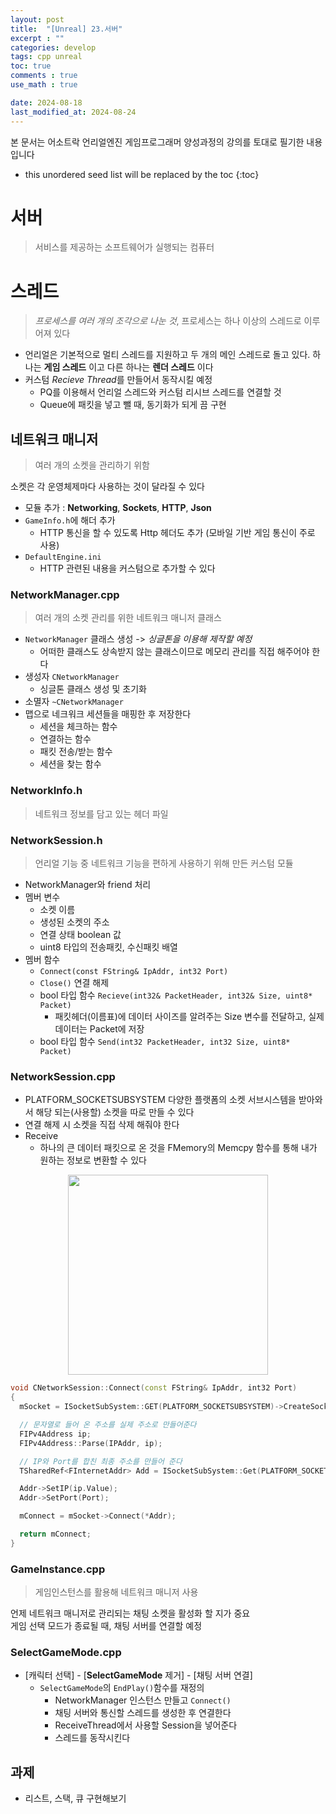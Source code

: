 ```yaml
---
layout: post
title:  "[Unreal] 23.서버"
excerpt : ""
categories: develop
tags: cpp unreal
toc: true
comments : true
use_math : true

date: 2024-08-18
last_modified_at: 2024-08-24
---
```

> <span style="font-size: 80%">
본 문서는 어소트락 언리얼엔진 게임프로그래머 양성과정의 강의를 토대로 필기한 내용입니다 </span>

<!--more-->

* this unordered seed list will be replaced by the toc
{:toc}

<!-- <p align = "center">
  <img src ="https://github.com/user-attachments/assets/3b3d3969-f050-4a56-afde-3a731370edfb" width = 520>
</p> -->

# 서버
> 서비스를 제공하는 소프트웨어가 실행되는 컴퓨터


# 스레드
> *프로세스를 여러 개의 조각으로 나눈 것*, 프로세스는 하나 이상의 스레드로 이루어져 있다

- 언리얼은 기본적으로 멀티 스레드를 지원하고 두 개의 메인 스레드로 돌고 있다. 하나는 **게임 스레드** 이고 다른 하나는 **렌더 스레드** 이다
- 커스텀 *Recieve Thread*를 만들어서 동작시킬 예정
  - PQ를 이용해서 언리얼 스레드와 커스텀 리시브 스레드를 연결할 것
  - Queue에 패킷을 넣고 뺄 때, 동기화가 되게 끔 구현

## 네트워크 매니저  
> 여러 개의 소켓을 관리하기 위함

소켓은 각 운영체제마다 사용하는 것이 달라질 수 있다

- 모듈 추가 : **Networking**, **Sockets**, **HTTP**, **Json**
- `GameInfo.h`에 해더 추가
  - HTTP 통신을 할 수 있도록 Http 헤더도 추가 (모바일 기반 게임 통신이 주로 사용)
- `DefaultEngine.ini`
  - HTTP 관련된 내용을 커스텀으로 추가할 수 있다

### NetworkManager.cpp
> 여러 개의 소켓 관리를 위한 네트워크 매니저 클래스

- `NetworkManager` 클래스 생성 -> *싱글톤을 이용해 제작할 예정*
  - 어떠한 클래스도 상속받지 않는 클래스이므로 메모리 관리를 직접 해주어야 한다
- 생성자 `CNetworkManager`
  - 싱글톤 클래스 생성 및 초기화
- 소멸자 `~CNetworkManager`
- 맵으로 네크워크 세션들을 매핑한 후 저장한다
  - 세션을 체크하는 함수
  - 연결하는 함수
  - 패킷 전송/받는 함수
  - 세션을 찾는 함수

### NetworkInfo.h
> 네트워크 정보를 담고 있는 헤더 파일

### NetworkSession.h
> 언리얼 기능 중 네트워크 기능을 편하게 사용하기 위해 만든 커스텀 모듈

- NetworkManager와 friend 처리
- 멤버 변수
  - 소켓 이름
  - 생성된 소켓의 주소
  - 연결 상태 boolean 값
  - uint8 타입의 전송패킷, 수신패킷 배열
- 멤버 함수
  - `Connect(const FString& IpAddr, int32 Port)`
  - `Close()` 연결 해제
  - bool 타입 함수 `Recieve(int32& PacketHeader, int32& Size, uint8* Packet)`
    - 패킷헤더(이름표)에 데이터 사이즈를 알려주는 Size 변수를 전달하고, 실제 데이터는 Packet에 저장
  - bool 타입 함수 `Send(int32 PacketHeader, int32 Size, uint8* Packet)`

  
### NetworkSession.cpp

- PLATFORM_SOCKETSUBSYSTEM 다양한 플랫폼의 소켓 서브시스템을 받아와서 해당 되는(사용할) 소켓을 따로 만들 수 있다
- 연결 해제 시 소켓을 직접 삭제 해줘야 한다
- Receive
  - 하나의 큰 데이터 패킷으로 온 것을 FMemory의 Memcpy 함수를 통해 내가 원하는 정보로 변환할 수 있다 

<p align = "center">
  <img src ="https://github.com/user-attachments/assets/e9bedbee-0f07-42b4-b024-b990d6819fbc" width = 320>
</p>

```cpp
void CNetworkSession::Connect(const FString& IpAddr, int32 Port)
{
  mSocket = ISocketSubSystem::GET(PLATFORM_SOCKETSUBSYSTEM)->CreateSocket(NAME_Stream, TEXT("Default"), false);

  // 문자열로 들어 온 주소를 실제 주소로 만들어준다
  FIPv4Address ip;
  FIPv4Address::Parse(IPAddr, ip);

  // IP와 Port를 합친 최종 주소를 만들어 준다
  TSharedRef<FInternetAddr> Add = ISocketSubSystem::Get(PLATFORM_SOCKETSUBSYSTEM)->CreateInternetAddr();

  Addr->SetIP(ip.Value);
  Addr->SetPort(Port);

  mConnect = mSocket->Connect(*Addr);

  return mConnect;
}
```
 
### GameInstance.cpp
> 게임인스턴스를 활용해 네트워크 매니저 사용

언제 네트워크 매니저로 관리되는 채팅 소켓을 활성화 할 지가 중요   
게임 선택 모드가 종료될 때, 채팅 서버를 연결할 예정

### SelectGameMode.cpp
- [캐릭터 선택] - [**SelectGameMode** 제거] - [채팅 서버 연결]
  - `SelectGameMode`의 `EndPlay()`함수를 재정의
    - NetworkManager 인스턴스 만들고 `Connect()`
    - 채팅 서버와 통신할 스레드를 생성한 후 연결한다
    - ReceiveThread에서 사용할 Session을 넣어준다
    - 스레드를 동작시킨다

## 과제
- 리스트, 스택, 큐 구현해보기
